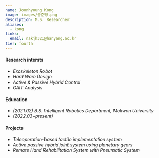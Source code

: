 ```yaml
---
name: Joonhyoung Kong
image: images/공준형.png
description: M.S. Researcher
aliases:
  - kong
links:
  email: nakjh321@hanyang.ac.kr
tier: fourth
---
```

#### **Research intersts**
- *Exoskeleton Robot*
- *Hard Ware Design*
- *Active & Passive Hybrid Control*
- *GAIT Analysis*

#### **Education**
- *(2021.02) B.S. Intelligent Robotics Department, Mokwon University*
- *(2022.03~present)*

#### **Projects**
- *Teleoperation-based tactile implementation system*
- *Active passive hybrid joint system using planetary gears*
- *Remote Hand Rehabilitation System with Pneumatic System*